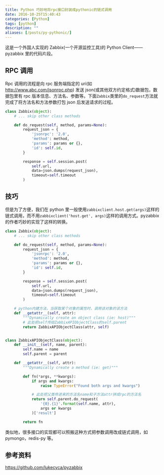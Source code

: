 ```yaml
---
title: Python 巧妙地将rpc接口封装成pythonic的链式调用
date: 2016-10-25T15:40:43
categories: [Python]
tags: [python]
description: ""
aliases: [/posts/py-pythonic/]
---
```


这是一个外国人实现的 Zabbix(一个开源监控工具)的 Python Client——pyzabbix 里的代码片段。

## RPC 调用

Rpc 调用的流程是向 rpc 服务端指定的 uri(如<http://www.abc.com/jsonrpc.php>) 发送 json(或其他双方约定格式)数据包，数据包里有 rpc 版本信息、方法名、参数等。下面`Zabbix`类里的`do_request`方法就完成了将方法名和方法参数打包 json 后发送请求的过程。

```python
class Zabbix(object):
    # ... skip other class methods

    def do_request(self, method, params=None):
        request_json = {
            'jsonrpc': '2.0',
            'method': method,
            'params': params or {},
            'id': self.id,
        }

        response = self.session.post(
            self.url,
            data=json.dumps(request_json),
            timeout=self.timeout
        )
```

## 技巧

但是为了方便，我们在 python 里一般使用`zabbixclient.host.get(args)`这样的链式调用，而不用`zabbixclient('host.get', args)`这样的调用方式。pyzabbix 的作者巧妙的实现了这样的转换。

```python
class Zabbix(object):
    # ... skip other class methods

    def do_request(self, method, params=None):
        request_json = {
            'jsonrpc': '2.0',
            'method': method,
            'params': params or {},
            'id': self.id,
        }

        response = self.session.post(
            self.url,
            data=json.dumps(request_json),
            timeout=self.timeout
        )

    # python内建方法，当获取某个对象的属性时，调用该对象的该方法
    def __getattr__(self, attr):
        """Dynamically create an object class (ie: host)"""
        # 此处把self传给ZabbixAPIObjectClass的self.parent
        return ZabbixAPIObjectClass(attr, self)


class ZabbixAPIObjectClass(object):
    def __init__(self, name, parent):
        self.name = name
        self.parent = parent

    def __getattr__(self, attr):
        """Dynamically create a method (ie: get)"""

        def fn(*args, **kwargs):
            if args and kwargs:
                raise TypeError("Found both args and kwargs")

            # 此处把父类传进来的方法名name和子方法attr拼成rpc的方法名
            return self.parent.do_request(
                '{0}.{1}'.format(self.name, attr),
                args or kwargs
            )['result']

        return fn
```

类似地，很多接口的实现都可以照搬这种方式把参数调用改成链式调用，如 pymongo，redis-py 等。

## 参考资料

<https://github.com/lukecyca/pyzabbix>
